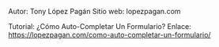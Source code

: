 Autor: Tony López Pagán
Sitio web: lopezpagan.com

Tutorial: ¿Cómo Auto-Completar Un Formulario?
Enlace: https://lopezpagan.com/como-auto-completar-un-formulario/